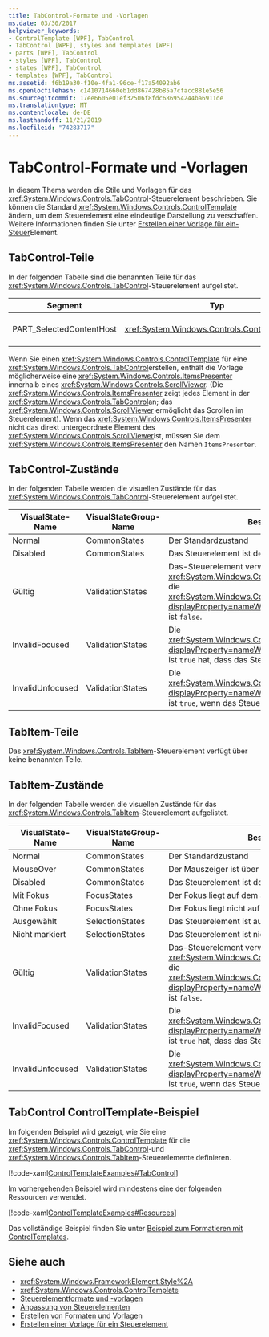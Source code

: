```yaml
---
title: TabControl-Formate und -Vorlagen
ms.date: 03/30/2017
helpviewer_keywords:
- ControlTemplate [WPF], TabControl
- TabControl [WPF], styles and templates [WPF]
- parts [WPF], TabControl
- styles [WPF], TabControl
- states [WPF], TabControl
- templates [WPF], TabControl
ms.assetid: f6b19a30-f10e-4fa1-96ce-f17a54092ab6
ms.openlocfilehash: c1410714660eb1dd867428b85a7cfacc881e5e56
ms.sourcegitcommit: 17ee6605e01ef32506f8fdc686954244ba6911de
ms.translationtype: MT
ms.contentlocale: de-DE
ms.lasthandoff: 11/21/2019
ms.locfileid: "74283717"
---
```

# <a name="tabcontrol-styles-and-templates"></a>TabControl-Formate und -Vorlagen
In diesem Thema werden die Stile und Vorlagen für das <xref:System.Windows.Controls.TabControl>-Steuerelement beschrieben. Sie können die Standard <xref:System.Windows.Controls.ControlTemplate> ändern, um dem Steuerelement eine eindeutige Darstellung zu verschaffen. Weitere Informationen finden Sie unter [Erstellen einer Vorlage für ein-Steuer](../../../desktop-wpf/themes/how-to-create-apply-template.md)Element.  
  
## <a name="tabcontrol-parts"></a>TabControl-Teile  
 In der folgenden Tabelle sind die benannten Teile für das <xref:System.Windows.Controls.TabControl>-Steuerelement aufgelistet.  
  
|Segment|Typ|Beschreibung|  
|-|-|-|  
|PART_SelectedContentHost|<xref:System.Windows.Controls.ContentPresenter>|Das-Objekt, das den Inhalt der aktuell ausgewählten <xref:System.Windows.Controls.TabItem>anzeigt.|  
  
 Wenn Sie einen <xref:System.Windows.Controls.ControlTemplate> für eine <xref:System.Windows.Controls.TabControl>erstellen, enthält die Vorlage möglicherweise eine <xref:System.Windows.Controls.ItemsPresenter> innerhalb eines <xref:System.Windows.Controls.ScrollViewer>. (Die <xref:System.Windows.Controls.ItemsPresenter> zeigt jedes Element in der <xref:System.Windows.Controls.TabControl>an; das <xref:System.Windows.Controls.ScrollViewer> ermöglicht das Scrollen im Steuerelement).  Wenn das <xref:System.Windows.Controls.ItemsPresenter> nicht das direkt untergeordnete Element des <xref:System.Windows.Controls.ScrollViewer>ist, müssen Sie dem <xref:System.Windows.Controls.ItemsPresenter> den Namen `ItemsPresenter`.  
  
## <a name="tabcontrol-states"></a>TabControl-Zustände  
 In der folgenden Tabelle werden die visuellen Zustände für das <xref:System.Windows.Controls.TabControl>-Steuerelement aufgelistet.  
  
|VisualState-Name|VisualStateGroup-Name|Beschreibung|  
|----------------------|---------------------------|-----------------|  
|Normal|CommonStates|Der Standardzustand|  
|Disabled|CommonStates|Das Steuerelement ist deaktiviert.|  
|Gültig|ValidationStates|Das-Steuerelement verwendet die <xref:System.Windows.Controls.Validation>-Klasse, und die <xref:System.Windows.Controls.Validation.HasError%2A?displayProperty=nameWithType> angefügte-Eigenschaft ist `false`.|  
|InvalidFocused|ValidationStates|Die <xref:System.Windows.Controls.Validation.HasError%2A?displayProperty=nameWithType> angefügte Eigenschaft ist `true` hat, dass das Steuerelement den Fokus besitzt.|  
|InvalidUnfocused|ValidationStates|Die <xref:System.Windows.Controls.Validation.HasError%2A?displayProperty=nameWithType> angefügte Eigenschaft ist `true`, wenn das Steuerelement keinen Fokus hat.|  
  
## <a name="tabitem-parts"></a>TabItem-Teile  
 Das <xref:System.Windows.Controls.TabItem>-Steuerelement verfügt über keine benannten Teile.  
  
## <a name="tabitem-states"></a>TabItem-Zustände  
 In der folgenden Tabelle werden die visuellen Zustände für das <xref:System.Windows.Controls.TabItem>-Steuerelement aufgelistet.  
  
|VisualState-Name|VisualStateGroup-Name|Beschreibung|  
|----------------------|---------------------------|-----------------|  
|Normal|CommonStates|Der Standardzustand|  
|MouseOver|CommonStates|Der Mauszeiger ist über dem Steuerelement positioniert.|  
|Disabled|CommonStates|Das Steuerelement ist deaktiviert.|  
|Mit Fokus|FocusStates|Der Fokus liegt auf dem Steuerelement.|  
|Ohne Fokus|FocusStates|Der Fokus liegt nicht auf dem Steuerelement.|  
|Ausgewählt|SelectionStates|Das Steuerelement ist ausgewählt.|  
|Nicht markiert|SelectionStates|Das Steuerelement ist nicht ausgewählt.|  
|Gültig|ValidationStates|Das-Steuerelement verwendet die <xref:System.Windows.Controls.Validation>-Klasse, und die <xref:System.Windows.Controls.Validation.HasError%2A?displayProperty=nameWithType> angefügte-Eigenschaft ist `false`.|  
|InvalidFocused|ValidationStates|Die <xref:System.Windows.Controls.Validation.HasError%2A?displayProperty=nameWithType> angefügte Eigenschaft ist `true` hat, dass das Steuerelement den Fokus besitzt.|  
|InvalidUnfocused|ValidationStates|Die <xref:System.Windows.Controls.Validation.HasError%2A?displayProperty=nameWithType> angefügte Eigenschaft ist `true`, wenn das Steuerelement keinen Fokus hat.|  
  
## <a name="tabcontrol-controltemplate-example"></a>TabControl ControlTemplate-Beispiel  
 Im folgenden Beispiel wird gezeigt, wie Sie eine <xref:System.Windows.Controls.ControlTemplate> für die <xref:System.Windows.Controls.TabControl>-und <xref:System.Windows.Controls.TabItem>-Steuerelemente definieren.  
  
 [!code-xaml[ControlTemplateExamples#TabControl](~/samples/snippets/csharp/VS_Snippets_Wpf/ControlTemplateExamples/CS/resources/tabcontrol.xaml#tabcontrol)]  
  
 Im vorhergehenden Beispiel wird mindestens eine der folgenden Ressourcen verwendet.  
  
 [!code-xaml[ControlTemplateExamples#Resources](~/samples/snippets/csharp/VS_Snippets_Wpf/ControlTemplateExamples/CS/resources/shared.xaml#resources)]  
  
 Das vollständige Beispiel finden Sie unter [Beispiel zum Formatieren mit ControlTemplates](https://github.com/Microsoft/WPF-Samples/tree/master/Styles%20&%20Templates/IntroToStylingAndTemplating).  
  
## <a name="see-also"></a>Siehe auch

- <xref:System.Windows.FrameworkElement.Style%2A>
- <xref:System.Windows.Controls.ControlTemplate>
- [Steuerelementformate und -vorlagen](control-styles-and-templates.md)
- [Anpassung von Steuerelementen](control-customization.md)
- [Erstellen von Formaten und Vorlagen](../../../desktop-wpf/fundamentals/styles-templates-overview.md)
- [Erstellen einer Vorlage für ein Steuerelement](../../../desktop-wpf/themes/how-to-create-apply-template.md)
